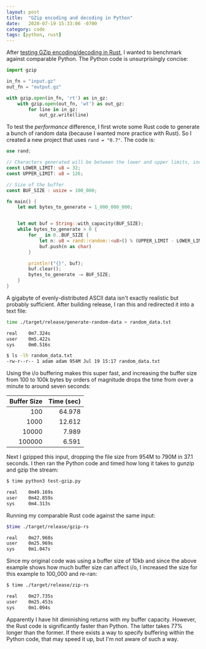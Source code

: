 ```yaml
---
layout: post
title:  "GZip encoding and decoding in Python"
date:   2020-07-19 15:33:06 -0700
category: code
tags: [python, rust]
---
```


After [testing GZip encoding/decoding in Rust](https://aeshirey.github.io/code/2020/07/05/gzip-encoding-and-decoding-in-rust.html), I wanted to benchmark against comparable Python. The Python code is unsurprisingly concise:

```python
import gzip

in_fn = "input.gz"
out_fn = "output.gz"

with gzip.open(in_fn, 'rt') as in_gz:
    with gzip.open(out_fn, 'wt') as out_gz:
        for line in in_gz:
            out_gz.write(line)
```

To test the _performance_ difference, I first wrote some Rust code to generate a bunch of random data (because I wanted more practice with Rust). So I created a new project that uses `rand = "0.7"`. The code is:

```rust
use rand;

// Characters generated will be between the lower and upper limits, inclusive.
const LOWER_LIMIT: u8 = 32;
const UPPER_LIMIT: u8 = 126;

// Size of the buffer
const BUF_SIZE : usize = 100_000;

fn main() {
    let mut bytes_to_generate = 1_000_000_000;


    let mut buf = String::with_capacity(BUF_SIZE);
    while bytes_to_generate > 0 {
        for _ in 0..BUF_SIZE {
            let n: u8 = rand::random::<u8>() % (UPPER_LIMIT - LOWER_LIMIT + 1) + LOWER_LIMIT;
            buf.push(n as char)
        }

        println!("{}", buf);
        buf.clear();
        bytes_to_generate -= BUF_SIZE;
    }
}
```

A gigabyte of evenly-distributed ASCII data isn't exactly realistic but probably sufficient. After building release, I ran this and redirected it into a text file:

```bash
time ./target/release/generate-random-data > random_data.txt

real    0m7.324s
user    0m5.422s
sys     0m0.516s

$ ls -lh random_data.txt
-rw-r--r-- 1 adam adam 954M Jul 19 15:17 random_data.txt
```

Using the i/o buffering makes this super fast, and increasing the buffer size from 100 to 100k bytes by orders of magnitude drops the time from over a minute to around seven seconds:

| Buffer Size | Time (sec) |
|------------:|-----------:|
| 100         | 64.978     |
| 1000        | 12.612     |
| 10000       | 7.989      |
| 100000      | 6.591      |

Next I gzipped this input, dropping the file size from 954M to 790M in 37.1 seconds. I then ran the Python code and timed how long it takes to gunzip and gzip the stream:

```bash
$ time python3 test-gzip.py

real    0m49.169s
user    0m42.859s
sys     0m4.313s
```

Running my comparable Rust code against the same input:

```bash
$time ./target/release/gzip-rs

real    0m27.968s
user    0m25.969s
sys     0m1.047s
```

Since my original code was using a buffer size of 10kb and since the above example shows how much buffer size can affect i/o, I increased the size for this example to 100\_000 and re-ran:

```bash
$ time ./target/release/zip-rs

real    0m27.735s
user    0m25.453s
sys     0m1.094s
```

Apparently I have hit diminishing returns with my buffer capacity. However, the Rust code is significantly faster than Python. The latter takes 77% longer than the former. If there exists a way to specify buffering within the Python code, that may speed it up, but I'm not aware of such a way.
